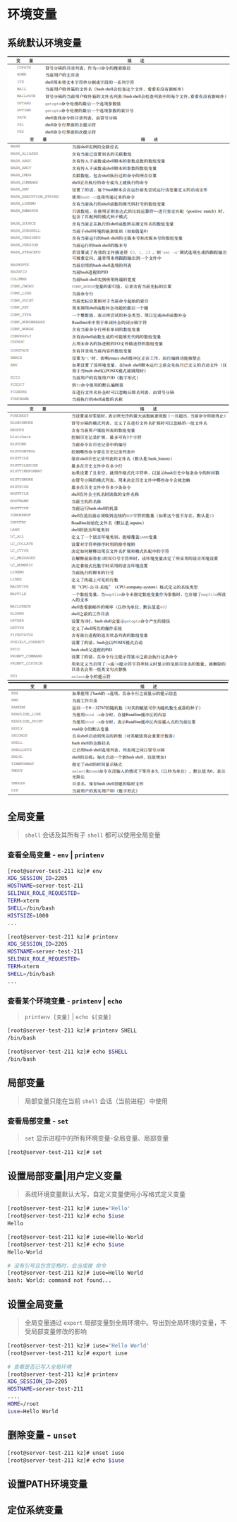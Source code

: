 # 环境变量

## 系统默认环境变量

![环境变量](../snapshot/env.variable.png)
![环境变量](../snapshot/env.variable1.png)
![环境变量](../snapshot/env.variable2.png)
![环境变量](../snapshot/env.variable3.png)

## 全局变量

> `shell` 会话及其所有子 `shell` 都可以使用全局变量

### 查看全局变量 - `env` | `printenv`

```bash
[root@server-test-211 kz]# env
XDG_SESSION_ID=2205
HOSTNAME=server-test-211
SELINUX_ROLE_REQUESTED=
TERM=xterm
SHELL=/bin/bash
HISTSIZE=1000
...
```

```bash
[root@server-test-211 kz]# printenv
XDG_SESSION_ID=2205
HOSTNAME=server-test-211
SELINUX_ROLE_REQUESTED=
TERM=xterm
SHELL=/bin/bash
...
```

### 查看某个环境变量 - `printenv` | `echo`

> `printenv [变量]` | `echo $[变量]`

```bash
[root@server-test-211 kz]# printenv SHELL
/bin/bash
```

```bash
[root@server-test-211 kz]# echo $SHELL
/bin/bash
```

## 局部变量

> 局部变量只能在当前 `shell` 会话（当前进程）中使用

### 查看局部变量 - `set`

> `set` 显示进程中的所有环境变量-全局变量、局部变量

```bash
[root@server-test-211 kz]# set
```

## 设置局部变量|用户定义变量

> 系统环境变量默认大写，自定义变量使用小写格式定义变量

```bash
[root@server-test-211 kz]# iuse='Hello'
[root@server-test-211 kz]# echo $iuse
Hello

```

```bash
[root@server-test-211 kz]# iuse=Hello-World
[root@server-test-211 kz]# echo $iuse
Hello-World

```

```bash
# 没有引号且包含空格时，会当成被 命令
[root@server-test-211 kz]# iuse=Hello World
bash: World: command not found...

```

## 设置全局变量

> 全局变量通过 `export` 局部变量到全局环境中。导出到全局环境的变量，不受局部变量修改的影响

```bash
[root@server-test-211 kz]# iuse='Hello World'
[root@server-test-211 kz]# export iuse
```

```bash
# 查看是否已写入全局环境
[root@server-test-211 kz]# printenv
XDG_SESSION_ID=2205
HOSTNAME=server-test-211
....
HOME=/root
iuse=Hello World

```

## 删除变量 - `unset`

```bash
[root@server-test-211 kz]# unset iuse
[root@server-test-211 kz]# echo $iuse


```

## 设置PATH环境变量

## 定位系统变量